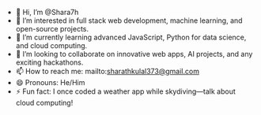 - 👋 Hi, I’m @Shara7h
- 👀 I’m interested in full stack web development, machine learning, and open-source projects.
- 🌱 I’m currently learning advanced JavaScript, Python for data science, and cloud computing.
- 💞️ I’m looking to collaborate on innovative web apps, AI projects, and any exciting hackathons.
- 📫 How to reach me: mailto:sharathkulal373@gmail.com
- 😄 Pronouns: He/Him
- ⚡ Fun fact: I once coded a weather app while skydiving—talk about cloud computing!
